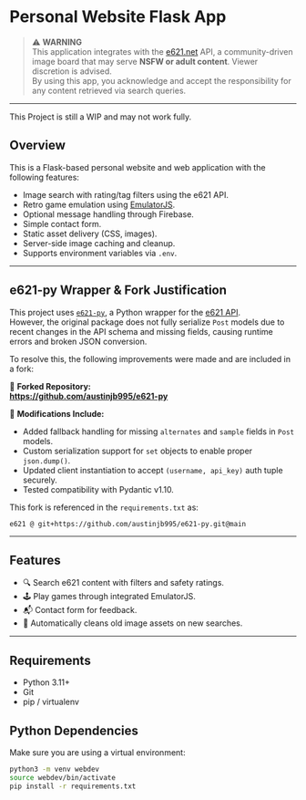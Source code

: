# Personal Website Flask App

> ⚠️ **WARNING**  
> This application integrates with the [e621.net](https://e621.net) API, a community-driven image board that may serve **NSFW or adult content**. Viewer discretion is advised.  
> By using this app, you acknowledge and accept the responsibility for any content retrieved via search queries.

---

This Project is still a WIP and may not work fully.

## Overview

This is a Flask-based personal website and web application with the following features:

- Image search with rating/tag filters using the e621 API.
- Retro game emulation using [EmulatorJS](https://github.com/EmulatorJS/EmulatorJS).
- Optional message handling through Firebase.
- Simple contact form.
- Static asset delivery (CSS, images).
- Server-side image caching and cleanup.
- Supports environment variables via `.env`.

---

## e621-py Wrapper & Fork Justification

This project uses [`e621-py`](https://github.com/eoan-ermine/e621-py), a Python wrapper for the [e621 API](https://e621.net/help/api).  
However, the original package does not fully serialize `Post` models due to recent changes in the API schema and missing fields, causing runtime errors and broken JSON conversion.

To resolve this, the following improvements were made and are included in a fork:

📌 **Forked Repository:**  
**https://github.com/austinjb995/e621-py**

🔧 **Modifications Include:**
- Added fallback handling for missing `alternates` and `sample` fields in `Post` models.
- Custom serialization support for `set` objects to enable proper `json.dump()`.
- Updated client instantiation to accept `(username, api_key)` auth tuple securely.
- Tested compatibility with Pydantic v1.10.

This fork is referenced in the `requirements.txt` as:

```text
e621 @ git+https://github.com/austinjb995/e621-py.git@main
```
---

## Features

- 🔍 Search e621 content with filters and safety ratings.
- 🕹️ Play games through integrated EmulatorJS.
- 📬 Contact form for feedback.
- 🧼 Automatically cleans old image assets on new searches.

---

## Requirements

- Python 3.11+
- Git
- pip / virtualenv

## Python Dependencies

Make sure you are using a virtual environment:

```bash
python3 -m venv webdev
source webdev/bin/activate
pip install -r requirements.txt


